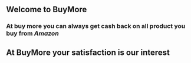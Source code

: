 ## Welcome to BuyMore


### At buy more you can always get cash back on all product you buy from *Amazon*
<script type="text/javascript">amzn_assoc_ad_type ="responsive_search_widget"; amzn_assoc_tracking_id ="onlimarkelec-21"; amzn_assoc_marketplace ="amazon"; amzn_assoc_region ="IN"; amzn_assoc_placement =""; amzn_assoc_search_type = "search_widget";amzn_assoc_width ="500px"; amzn_assoc_height ="500px"; amzn_assoc_default_search_category =""; amzn_assoc_default_search_key ="";amzn_assoc_theme ="light"; amzn_assoc_bg_color ="FFFFFF"; </script><script src="//z-in.amazon-adsystem.com/widgets/q?ServiceVersion=20070822&Operation=GetScript&ID=OneJS&WS=1&Marketplace=IN"></script>


## At BuyMore your satisfaction is our interest  
